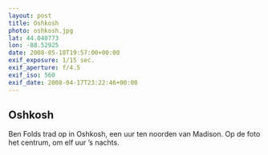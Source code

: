 ```yaml
---
layout: post
title: Oshkosh
photo: oshkosh.jpg
lat: 44.040773
lon: -88.52925
date: 2008-05-18T19:57:00+00:00
exif_exposure: 1/15 sec.
exif_aperture: f/4.5
exif_iso: 560
exif_date: 2008-04-17T23:22:46+00:00
---
```


## Oshkosh

<p>Ben Folds trad op in Oshkosh, een uur ten noorden van Madison. Op de foto het centrum, om elf uur ’s nachts.</p>

